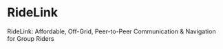 # RideLink
RideLink: Affordable, Off-Grid, Peer-to-Peer Communication &amp; Navigation for Group Riders
